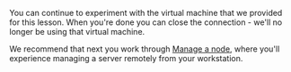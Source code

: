 You can continue to experiment with the virtual machine that we provided for this lesson. When you're done you can close the connection - we'll no longer be using that virtual machine.

We recommend that next you work through [Manage a node](/manage-a-node/ubuntu), where you'll experience managing a server remotely from your workstation.
